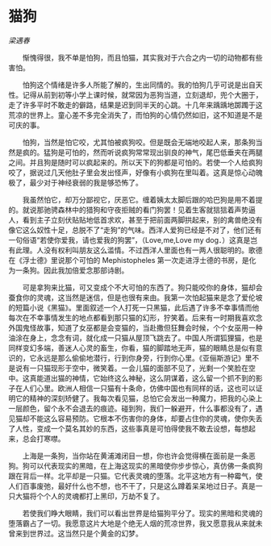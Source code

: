 # 猫狗

*梁遇春*

　　惭愧得很，我不单是怕狗，而且怕猫，其实我对于六合之内一切的动物都有些害怕。

　　怕狗这个情绪是许多人所能了解的，生出同情的。我的怕狗几乎可说是出自天性。记得从前到初等小学上课时候，就常因为恶狗当道，立刻退却，兜个大圈于，走了许多平时不敢走的僻路，结果是迟到同半天的心跳。十几年来踽踽地踯躅于这荒凉的世界上。童心差不多完全消失了，而怕狗的心情仍然如旧，这不知道是不是可庆的事。

　　怕狗，当然是怕它咬，尤其怕被疯狗咬。但是既会无端地咬起人来，那条狗当然是疯的。猛狗是可怕的，然而听说疯狗常常现出驯良的神气，尾巴低垂夹在两腿之间。并且狗是随时可以疯起来的。所以天下的狗都是可怕的。若使一个人给疯狗咬了，据说过几天他肚子里会发出怪声，好像有小疯狗在里叫着。这真是惊心动魄极了，最少对于神经衰弱的我是够恐怖了。

　　我虽然怕它，却万分鄙视它，厌恶它。缠着姨太太脚后跟的哈巴狗是用不着提的。就说那驰骋森林中的猎狗和守夜拒贼的看门狗罢！见着生客就狺狺着声势逼人，看到主子立刻伏贴贴地低首求欢，甚至于把前面两脚拱起来，别的禽兽绝没有像它这么奴性十足，总脱不了“走狗”的气味。西洋人爱狗已经是不对了，他们还有一句俗语“若使你爱我，请也爱我的狗罢”，（Love,me,Love my dog．）这真是岂有此理。人没有权利叫朋友这么滥情。不过西洋人里面也有一两人很聪明的。歌德在《浮士德》里说那个可怕的 Mephistopheles 第一次走进浮士德的书房，是化为一条狗。因此我加倍爱念那部诗剧。

　　可是拿狗来比猫，可又变成个不大可怕的东西了。狗只能咬你的身体，猫却会蚕食你的灵魂，这当然是迷信，但是也很有来由。我第一次怕起猫来是念了爱伦坡的短篇小说《黑猫》。里面叙述一个人打死一只黑猫，此后遇了许多不幸事情而他每次在不幸事情发生的地点都看到那只猫的幻形，狞笑着。后来有一时期我喜欢念外国鬼怪故事，知道了女巫都是会变猫的，当赴撒但狂舞会时候，个个女巫用一种油涂在身上，念念有词，就化成一只猫从屋顶飞跳去了。中国人所谓狐狸猫，也是同样变幻多端，善迷人心灵的畜生，你看，猫的脚踏地无声，猫的眼睛总是似有意识的，它永远是那么偷偷地潜行，行到你身旁，行到你心里。《亚俪斯游记》里不是说有一只猫现形于空中，微笑着。一会儿猫的面部不见了，光剩一个笑脸在空中。这真能道出猫的神情，它始终这么神秘，这么阴谋着，这么留一个抓不到的影子在人们心里。欧洲人相信一只猫有十条命，仿佛中国也有同样的话，这也可以证明它的精神的深刻矫健了。我每次看见猫，总怕它会发出一种魔力，把我的心染上一层颜色，留个永不会退去的痕迹。碰到狗，我们一躲避开，什么事都没有了，遇见猫却不能这么容易预防。它根本不伤害你的身体，却要占住你的灵魂，使你失丢了人性，变成一个莫名其妙的东西，这些事真是可怕得使我不敢去设想，每想起来，总会打寒噤。

　　上海是一条狗，当你站在黄浦滩闭目一想，你也许会觉得横在面前是一条恶狗。狗可以代表现实的黑暗，在上海这现实的黑暗使你步步惊心，真仿佛一条疯狗跟在背后一样。北平却是一只猫。它代表灵魂的堕落。北平这地方有一种霉气，使人们百事废弛，最好什么也不想，也不干了，只是这么蹲着呆呆地过日子。真是一只大猫将个个人的灵魂都打上黑印，万劫不复了。

　　若使我们睁大眼睛，我们可以看出世界是给猫狗平分了。现实的黑暗和灵魂的堕落霸占了一切。我愿意这片大地是个绝无人烟的荒凉世界，我又愿意我从来就未曾来到世界过。这当然只是个黄金的幻梦。